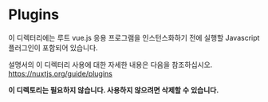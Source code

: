 # Plugins

이 디렉터리에는 루트 vue.js 응용 프로그램을 인스턴스화하기 전에 실행할 Javascript 플러그인이 포함되어 있습니다.

설명서의 이 디렉터리 사용에 대한 자세한 내용은 다음을 참조하십시오.
https://nuxtjs.org/guide/plugins

**이 디렉토리는 필요하지 않습니다. 사용하지 않으려면 삭제할 수 있습니다.**

